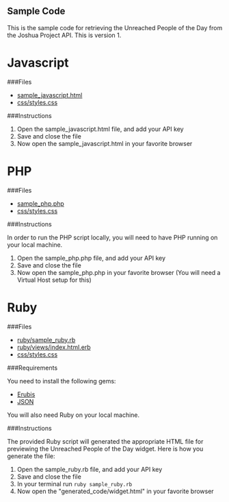 Sample Code
-----------

This is the sample code for retrieving the Unreached People of the Day from the Joshua Project API.  This is version 1.

Javascript
==========

###Files

* [sample_javascript.html](https://github.com/MissionalDigerati/joshua_project_api_sample_code/blob/master/v1/daily_unreached/sample_javascript.html)
* [css/styles.css](https://github.com/MissionalDigerati/joshua_project_api_sample_code/blob/master/v1/daily_unreached/css/styles.css)

###Instructions

1. Open the sample_javascript.html file, and add your API key
2. Save and close the file
3. Now open the sample_javascript.html in your favorite browser

PHP
===

###Files

* [sample_php.php](https://github.com/MissionalDigerati/joshua_project_api_sample_code/blob/master/v1/daily_unreached/sample_php.php)
* [css/styles.css](https://github.com/MissionalDigerati/joshua_project_api_sample_code/blob/master/v1/daily_unreached/css/styles.css)

###Instructions

In order to run the PHP script locally,  you will need to have PHP running on your local machine.

1. Open the sample_php.php file, and add your API key
2. Save and close the file
3. Now open the sample_php.php in your favorite browser (You will need a Virtual Host setup for this)

Ruby
====

###Files

* [ruby/sample_ruby.rb](https://github.com/MissionalDigerati/joshua_project_api_sample_code/blob/master/v1/daily_unreached/ruby/sample_ruby.rb)
* [ruby/views/index.html.erb](https://github.com/MissionalDigerati/joshua_project_api_sample_code/blob/master/v1/daily_unreached/ruby/views/index.html.erb)
* [css/styles.css](https://github.com/MissionalDigerati/joshua_project_api_sample_code/blob/master/v1/daily_unreached/css/styles.css)

###Requirements

You need to install the following gems:

* [Erubis](http://rubygems.org/gems/erubis)
* [JSON](http://rubygems.org/gems/json)

You will also need Ruby on your local machine.

###Instructions

The provided Ruby script will generated the appropriate HTML file for previewing the Unreached People of the Day widget.  Here is how you generate the file:

1. Open the sample_ruby.rb file, and add your API key
2. Save and close the file
3. In your terminal run `ruby sample_ruby.rb`
4. Now open the "generated_code/widget.html" in your favorite browser